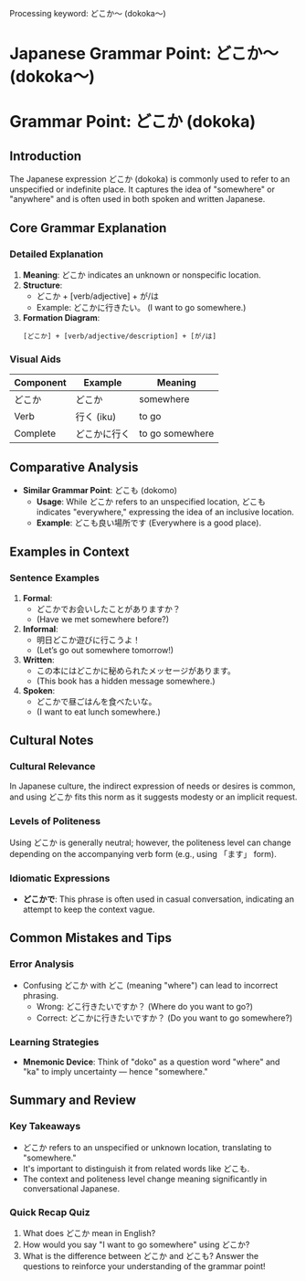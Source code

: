 Processing keyword: どこか～ (dokoka～)
# Japanese Grammar Point: どこか～ (dokoka～)
# Grammar Point: どこか (dokoka)
## Introduction
The Japanese expression どこか (dokoka) is commonly used to refer to an unspecified or indefinite place. It captures the idea of "somewhere" or "anywhere" and is often used in both spoken and written Japanese.
## Core Grammar Explanation
### Detailed Explanation
1. **Meaning**: どこか indicates an unknown or nonspecific location.
2. **Structure**: 
   - どこか + [verb/adjective] + が/は
   - Example: どこかに行きたい。 (I want to go somewhere.)
3. **Formation Diagram**:
   ```
   [どこか] + [verb/adjective/description] + [が/は]
   ```
### Visual Aids
| Component | Example       | Meaning                   |
|-----------|---------------|---------------------------|
| どこか     | どこか       | somewhere                  |
| Verb      | 行く (iku)   | to go                      |
| Complete  | どこかに行く | to go somewhere            |
## Comparative Analysis
- **Similar Grammar Point**: どこも (dokomo)
  - **Usage**: While どこか refers to an unspecified location, どこも indicates "everywhere," expressing the idea of an inclusive location.
  - **Example**: どこも良い場所です (Everywhere is a good place).
## Examples in Context
### Sentence Examples
1. **Formal**: 
   - どこかでお会いしたことがありますか？
   - (Have we met somewhere before?)
2. **Informal**: 
   - 明日どこか遊びに行こうよ！
   - (Let’s go out somewhere tomorrow!)
3. **Written**: 
   - この本にはどこかに秘められたメッセージがあります。
   - (This book has a hidden message somewhere.)
4. **Spoken**: 
   - どこかで昼ごはんを食べたいな。
   - (I want to eat lunch somewhere.)
## Cultural Notes
### Cultural Relevance
In Japanese culture, the indirect expression of needs or desires is common, and using どこか fits this norm as it suggests modesty or an implicit request. 
### Levels of Politeness
Using どこか is generally neutral; however, the politeness level can change depending on the accompanying verb form (e.g., using 「ます」 form).
### Idiomatic Expressions
- **どこかで**: This phrase is often used in casual conversation, indicating an attempt to keep the context vague.
## Common Mistakes and Tips
### Error Analysis
- Confusing どこか with どこ (meaning "where") can lead to incorrect phrasing.
  - Wrong: どこ行きたいですか？ (Where do you want to go?)
  - Correct: どこかに行きたいですか？ (Do you want to go somewhere?)
### Learning Strategies
- **Mnemonic Device**: Think of "doko" as a question word "where" and "ka" to imply uncertainty — hence "somewhere." 
## Summary and Review
### Key Takeaways
- どこか refers to an unspecified or unknown location, translating to "somewhere."
- It's important to distinguish it from related words like どこも.
- The context and politeness level change meaning significantly in conversational Japanese.
### Quick Recap Quiz
1. What does どこか mean in English?
2. How would you say "I want to go somewhere" using どこか?
3. What is the difference between どこか and どこも? 
Answer the questions to reinforce your understanding of the grammar point!

